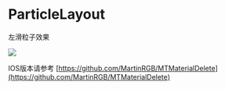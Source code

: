 # ParticleLayout
左滑粒子效果

![](http://i3.tietuku.com/a2163f90eb94f81d.gif)

IOS版本请参考
[https://github.com/MartinRGB/MTMaterialDelete](https://github.com/MartinRGB/MTMaterialDelete)
